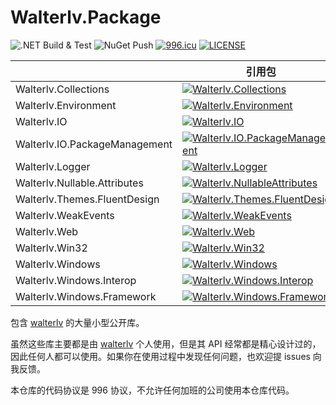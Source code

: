 # Walterlv.Package

![.NET Build & Test](https://github.com/walterlv/Walterlv.Packages/workflows/.NET%20Build%20&%20Test/badge.svg) ![NuGet Push](https://github.com/walterlv/Walterlv.Packages/workflows/NuGet%20Push/badge.svg) [![996.icu](https://img.shields.io/badge/link-996.icu-red.svg)](https://996.icu) [![LICENSE](https://img.shields.io/badge/license-NPL%20(The%20996%20Prohibited%20License)-blue.svg)](https://github.com/996icu/996.ICU/blob/master/LICENSE)

|                               | 引用包                                                       | 源代码包                                                     |
| ----------------------------- | ------------------------------------------------------------ | ------------------------------------------------------------ |
| Walterlv.Collections          | [![Walterlv.Collections](https://img.shields.io/nuget/v/Walterlv.Collections)](https://www.nuget.org/packages/Walterlv.Collections/) | [![Walterlv.Collections.Source](https://img.shields.io/nuget/v/Walterlv.Collections.Source)](https://www.nuget.org/packages/Walterlv.Collections.Source/) |
| Walterlv.Environment          | [![Walterlv.Environment](https://img.shields.io/nuget/v/Walterlv.Environment)](https://www.nuget.org/packages/Walterlv.Environment/) | [![Walterlv.Environment.Source](https://img.shields.io/nuget/v/Walterlv.Environment.Source)](https://www.nuget.org/packages/Walterlv.Environment.Source/) |
| Walterlv.IO                   | [![Walterlv.IO](https://img.shields.io/nuget/v/Walterlv.IO)](https://www.nuget.org/packages/Walterlv.IO/) | [![Walterlv.IO.Source](https://img.shields.io/nuget/v/Walterlv.IO.Source)](https://www.nuget.org/packages/Walterlv.IO.Source/) |
| Walterlv.IO.PackageManagement | [![Walterlv.IO.PackageManagement](https://img.shields.io/nuget/v/Walterlv.IO.PackageManagement)](https://www.nuget.org/packages/Walterlv.IO.PackageManagement/) | [![Walterlv.IO.PackageManagement.Source](https://img.shields.io/nuget/v/Walterlv.IO.PackageManagement.Source)](https://www.nuget.org/packages/Walterlv.IO.PackageManagement.Source/) |
| Walterlv.Logger               | [![Walterlv.Logger](https://img.shields.io/nuget/v/Walterlv.Logger)](https://www.nuget.org/packages/Walterlv.Logger/) | [![Walterlv.Logger.Source](https://img.shields.io/nuget/v/Walterlv.Logger.Source)](https://www.nuget.org/packages/Walterlv.Logger.Source/) |
| Walterlv.Nullable.Attributes  | [![Walterlv.NullableAttributes](https://img.shields.io/nuget/v/Walterlv.NullableAttributes)](https://www.nuget.org/packages/Walterlv.NullableAttributes/) | [![Walterlv.NullableAttributes.Source](https://img.shields.io/nuget/v/Walterlv.NullableAttributes.Source)](https://www.nuget.org/packages/Walterlv.NullableAttributes.Source/) |
| Walterlv.Themes.FluentDesign  | [![Walterlv.Themes.FluentDesign](https://img.shields.io/nuget/v/Walterlv.Themes.FluentDesign)](https://www.nuget.org/packages/Walterlv.Themes.FluentDesign/) | [![Walterlv.Themes.FluentDesign.Source](https://img.shields.io/nuget/v/Walterlv.Themes.FluentDesign.Source)](https://www.nuget.org/packages/Walterlv.Themes.FluentDesign.Source/) |
| Walterlv.WeakEvents           | [![Walterlv.WeakEvents](https://img.shields.io/nuget/v/Walterlv.WeakEvents)](https://www.nuget.org/packages/Walterlv.WeakEvents/) | [![Walterlv.WeakEvents.Source](https://img.shields.io/nuget/v/Walterlv.WeakEvents.Source)](https://www.nuget.org/packages/Walterlv.WeakEvents.Source/) |
| Walterlv.Web                  | [![Walterlv.Web](https://img.shields.io/nuget/v/Walterlv.Web)](https://www.nuget.org/packages/Walterlv.Web/) | [![Walterlv.Web.Source](https://img.shields.io/nuget/v/Walterlv.Web.Source)](https://www.nuget.org/packages/Walterlv.Web.Source/) |
| Walterlv.Win32                | [![Walterlv.Win32](https://img.shields.io/nuget/v/Walterlv.Win32)](https://www.nuget.org/packages/Walterlv.Win32/) | [![Walterlv.Win32.Source](https://img.shields.io/nuget/v/Walterlv.Win32.Source)](https://www.nuget.org/packages/Walterlv.Win32.Source/) |
| Walterlv.Windows              | [![Walterlv.Windows](https://img.shields.io/nuget/v/Walterlv.Windows)](https://www.nuget.org/packages/Walterlv.Windows/) | [![Walterlv.Windows.Source](https://img.shields.io/nuget/v/Walterlv.Windows.Source)](https://www.nuget.org/packages/Walterlv.Windows.Source/) |
| Walterlv.Windows.Interop      | [![Walterlv.Windows.Interop](https://img.shields.io/nuget/v/Walterlv.Windows.Interop)](https://www.nuget.org/packages/Walterlv.Windows.Interop/) | [![Walterlv.Windows.Interop.Source](https://img.shields.io/nuget/v/Walterlv.Windows.Interop.Source)](https://www.nuget.org/packages/Walterlv.Windows.Interop.Source/) |
| Walterlv.Windows.Framework    | [![Walterlv.Windows.Framework](https://img.shields.io/nuget/v/Walterlv.Windows.Framework)](https://www.nuget.org/packages/Walterlv.Windows.Framework/) | [![Walterlv.Windows.Framework.Source](https://img.shields.io/nuget/v/Walterlv.Windows.Framework.Source)](https://www.nuget.org/packages/Walterlv.Windows.Framework.Source/) |

包含 [walterlv](https://github.com/walterlv) 的大量小型公开库。

虽然这些库主要都是由 [walterlv](https://github.com/walterlv) 个人使用，但是其 API 经常都是精心设计过的，因此任何人都可以使用。如果你在使用过程中发现任何问题，也欢迎提 issues 向我反馈。

本仓库的代码协议是 996 协议，不允许任何加班的公司使用本仓库代码。
